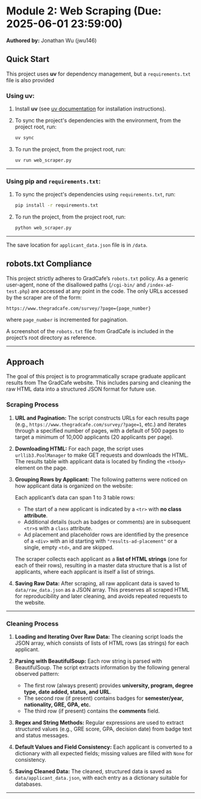 # Module 2: Web Scraping (Due: 2025-06-01 23:59:00)
**Authored by:** Jonathan Wu (jwu146)

## Quick Start
This project uses **uv** for dependency management, but a `requirements.txt` file is also provided

### Using **uv**:

1. Install **uv** (see [uv documentation](https://docs.astral.sh/uv/getting-started/installation/) for installation instructions).  

2. To sync the project's dependencies with the environment, from the project root, run:
   ```bash
   uv sync
   ```

3. To run the project, from the project root, run:
    ```bash
    uv run web_scraper.py
    ```

-----

### Using **pip** and `requirements.txt`:

1. To sync the project's dependencies using `requirements.txt`, run:
    ```bash
    pip install -r requirements.txt
    ```

2. To run the project, from the project root, run:
    ```bash
    python web_scraper.py
    ```

-----

The save location for `applicant_data.json` file is in `/data`.


## robots.txt Compliance

This project strictly adheres to GradCafe’s `robots.txt` policy. As a generic user-agent, none of the disallowed paths (`/cgi-bin/` and `/index-ad-test.php`) are accessed at any point in the code. The only URLs accessed by the scraper are of the form:

```
https://www.thegradcafe.com/survey/?page={page_number}
```

where `page_number` is incremented for pagination.

A screenshot of the `robots.txt` file from GradCafe is included in the project’s root directory as reference.

-----



## Approach

The goal of this project is to programmatically scrape graduate applicant results from The GradCafe website. This includes parsing and cleaning the raw HTML data into a structured JSON format for future use. 

### **Scraping Process**

1. **URL and Pagination:**
   The script constructs URLs for each results page (e.g., `https://www.thegradcafe.com/survey/?page=1`, etc.) and iterates through a specified number of pages, with a default of 500 pages to target a minimum of 10,000 applicants (20 applicants per page).

2. **Downloading HTML:**
   For each page, the script uses `urllib3.PoolManager` to make GET requests and downloads the HTML. The results table with applicant data is located by finding the `<tbody>` element on the page.

3. **Grouping Rows by Applicant:**
   The following patterns were noticed on how applicant data is organized on the website:
   
   Each applicant’s data can span 1 to 3 table rows:

   * The start of a new applicant is indicated by a `<tr>` with **no class attribute**.
   * Additional details (such as badges or comments) are in subsequent `<tr>`s with a `class` attribute.
   * Ad placement and placeholder rows are identified by the presence of a `<div>` with an id starting with `"results-ad-placement"` or a single, empty `<td>`, and are skipped.

   The scraper collects each applicant as a **list of HTML strings** (one for each of their rows), resulting in a master data structure that is a list of applicants, where each applicant is itself a list of strings.

4. **Saving Raw Data:**
   After scraping, all raw applicant data is saved to `data/raw_data.json` as a JSON array. This preserves all scraped HTML for reproducibility and later cleaning, and avoids repeated requests to the website.

---

### **Cleaning Process**

1. **Loading and Iterating Over Raw Data:**
   The cleaning script loads the JSON array, which consists of lists of HTML rows (as strings) for each applicant.

2. **Parsing with BeautifulSoup:**
   Each row string is parsed with BeautifulSoup. The script extracts information by the following general observed pattern:

   * The first row (always present) provides **university, program, degree type, date added, status, and URL**.
   * The second row (if present) contains badges for **semester/year, nationality, GRE, GPA, etc.**
   * The third row (if present) contains the **comments** field.

3. **Regex and String Methods:**
   Regular expressions are used to extract structured values (e.g., GRE score, GPA, decision date) from badge text and status messages.

4. **Default Values and Field Consistency:**
   Each applicant is converted to a dictionary with all expected fields; missing values are filled with `None` for consistency.

5. **Saving Cleaned Data:**
   The cleaned, structured data is saved as `data/applicant_data.json`, with each entry as a dictionary suitable for databases.

---